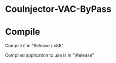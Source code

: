 # CouInjector-VAC-ByPass


# Compile
Compile it in "Release / x86"

Compiled application to use is in "\Release"
 
